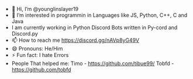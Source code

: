 - 👋 Hi, I’m @younglinslayer19
- 👀 I’m interested in programmin in Languages like JS, Python, C++, C and Java
- I am currently working in Python Discord Bots written in Py-cord and Discord.py
- 📫 How to reach me https://discord.gg/nAVp8yG49V
- 😄 Pronouns: He/Him
- ⚡ Fun fact: I hate Errors
- People That helped me:
Timo - https://github.com/tibue99/
Tobfd - https://github.com/tobfd
